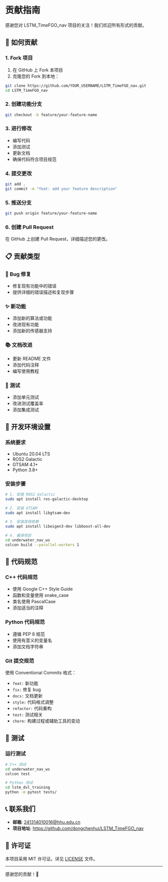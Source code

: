 # 贡献指南

感谢您对 LSTM_TimeFGO_nav 项目的关注！我们欢迎所有形式的贡献。

## 🚀 如何贡献

### 1. Fork 项目
1. 在 GitHub 上 Fork 本项目
2. 克隆您的 Fork 到本地：
```bash
git clone https://github.com/YOUR_USERNAME/LSTM_TimeFGO_nav.git
cd LSTM_TimeFGO_nav
```

### 2. 创建功能分支
```bash
git checkout -b feature/your-feature-name
```

### 3. 进行修改
- 编写代码
- 添加测试
- 更新文档
- 确保代码符合项目规范

### 4. 提交更改
```bash
git add .
git commit -m "feat: add your feature description"
```

### 5. 推送分支
```bash
git push origin feature/your-feature-name
```

### 6. 创建 Pull Request
在 GitHub 上创建 Pull Request，详细描述您的更改。

## 📋 贡献类型

### 🐛 Bug 修复
- 修复现有功能中的错误
- 提供详细的错误描述和复现步骤

### ✨ 新功能
- 添加新的算法或功能
- 改进现有功能
- 添加新的传感器支持

### 📚 文档改进
- 更新 README 文件
- 添加代码注释
- 编写使用教程

### 🧪 测试
- 添加单元测试
- 改进测试覆盖率
- 添加集成测试

## 🔧 开发环境设置

### 系统要求
- Ubuntu 20.04 LTS
- ROS2 Galactic
- GTSAM 4.1+
- Python 3.8+

### 安装步骤
```bash
# 1. 安装 ROS2 Galactic
sudo apt install ros-galactic-desktop

# 2. 安装 GTSAM
sudo apt install libgtsam-dev

# 3. 安装其他依赖
sudo apt install libeigen3-dev libboost-all-dev

# 4. 编译项目
cd underwater_nav_ws
colcon build --parallel-workers 1
```

## 📝 代码规范

### C++ 代码规范
- 使用 Google C++ Style Guide
- 函数和变量使用 snake_case
- 类名使用 PascalCase
- 添加适当的注释

### Python 代码规范
- 遵循 PEP 8 规范
- 使用有意义的变量名
- 添加文档字符串

### Git 提交规范
使用 Conventional Commits 格式：
- `feat:` 新功能
- `fix:` 修复 bug
- `docs:` 文档更新
- `style:` 代码格式调整
- `refactor:` 代码重构
- `test:` 测试相关
- `chore:` 构建过程或辅助工具的变动

## 🧪 测试

### 运行测试
```bash
# C++ 测试
cd underwater_nav_ws
colcon test

# Python 测试
cd lstm_dvl_training
python -m pytest tests/
```

## 📞 联系我们

- **邮箱**: 241314010016@hhu.edu.cn
- **项目地址**: https://github.com/dongchenhui/LSTM_TimeFGO_nav

## 📄 许可证

本项目采用 MIT 许可证。详见 [LICENSE](LICENSE) 文件。

---

感谢您的贡献！🎉 